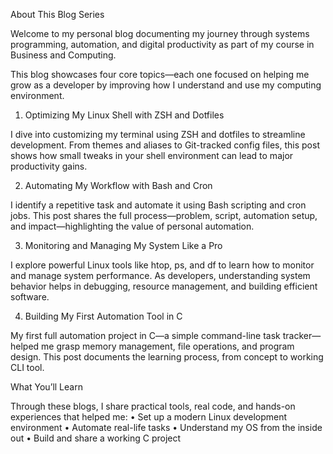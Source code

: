 About This Blog Series

Welcome to my personal blog documenting my journey through systems programming, automation, and digital productivity as part of my course in Business and Computing.

This blog showcases four core topics—each one focused on helping me grow as a developer by improving how I understand and use my computing environment.



1. Optimizing My Linux Shell with ZSH and Dotfiles

I dive into customizing my terminal using ZSH and dotfiles to streamline development. From themes and aliases to Git-tracked config files, this post shows how small tweaks in your shell environment can lead to major productivity gains.


2. Automating My Workflow with Bash and Cron

I identify a repetitive task and automate it using Bash scripting and cron jobs. This post shares the full process—problem, script, automation setup, and impact—highlighting the value of personal automation.



3. Monitoring and Managing My System Like a Pro

I explore powerful Linux tools like htop, ps, and df to learn how to monitor and manage system performance. As developers, understanding system behavior helps in debugging, resource management, and building efficient software.



4. Building My First Automation Tool in C

My first full automation project in C—a simple command-line task tracker—helped me grasp memory management, file operations, and program design. This post documents the learning process, from concept to working CLI tool.



What You’ll Learn

Through these blogs, I share practical tools, real code, and hands-on experiences that helped me:
	•	Set up a modern Linux development environment
	•	Automate real-life tasks
	•	Understand my OS from the inside out
	•	Build and share a working C project
